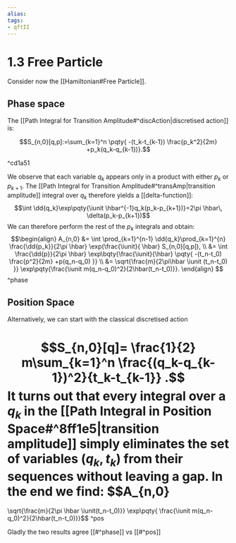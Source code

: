 ```yaml
---
alias:
tags:
- qftII
---
```

# 1.3 Free Particle

Consider now the [[Hamiltonian#Free Particle]].

## Phase space
The   [[Path Integral for Transition Amplitude#^discAction|discretised action]] is:

$$S_{n,0}[q,p]:=\sum_{k=1}^n \pqty{
-(t_k-t_{k-1}) \frac{p_k^2}{2m}
+p_k(q_k-q_{k-1})}.$$

^cd1a51

We observe that each variable $q_k$ appears only in a product with either $p_k$ or $p_{k+1}$. The [[Path Integral for Transition Amplitude#^transAmp|transition amplitude]] integral  over $q_k$ therefore yields a [[delta-function]]:
$$\int \dd{q_k}\exp\pqty{\iunit \hbar^{-1}q_k(p_k-p_{k+1})}=2\pi \hbar\, \delta(p_k-p_{k+1})$$
We can therefore perform the rest of the $p_k$ integrals and obtain:
$$\begin{align}
A_{n,0}
&= \int \prod_{k=1}^{n-1} \dd{q_k}\prod_{k=1}^{n} \frac{\dd{p_k}}{2\pi \hbar} \exp(\frac{\iunit}{ \hbar} S_{n,0}[q,p]),
\\
&= \int \frac{\dd{p}}{2\pi \hbar} \exp\bqty{\frac{\iunit}{\hbar}
\pqty{
-(t_n-t_0) \frac{p^2}{2m}
+p(q_n-q_0)
}}
\\
&=
\sqrt{\frac{m}{2\pi\hbar \iunit (t_n-t_0) }}
\exp\pqty{\frac{\iunit m(q_n-q_0)^2}{2\hbar(t_n-t_0)}}.
\end{align}
$$
^phase

## Position Space
Alternatively, we can start with the classical discretised action

$$S_{n,0}[q]= \frac{1}{2} m\sum_{k=1}^n
 \frac{(q_k-q_{k-1})^2}{t_k-t_{k-1}}
.$$
It turns out that every integral over a $q_k$ in the [[Path Integral in Position Space#^8ff1e5|transition amplitude]] simply eliminates the set of variables $(q_k, t_k)$ from their sequences without leaving a gap. In the end we find:
$$A_{n,0}
=
\sqrt{\frac{m}{2\pi \hbar \iunit(t_n-t_0)}}
\exp\pqty{ \frac{\iunit m(q_n-q_0)^2}{2\hbar(t_n-t_0)}}$$
^pos

Gladly the two results agree [[#^phase]] vs [[#^pos]]

